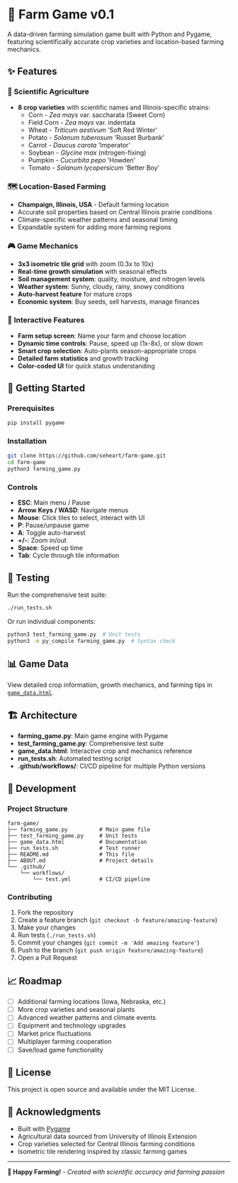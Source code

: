 # 🚜 Farm Game v0.1

A data-driven farming simulation game built with Python and Pygame, featuring scientifically accurate crop varieties and location-based farming mechanics.

## ✨ Features

### 🌾 Scientific Agriculture
- **8 crop varieties** with scientific names and Illinois-specific strains:
  - Corn - *Zea mays* var. saccharata (Sweet Corn)
  - Field Corn - *Zea mays* var. indentata
  - Wheat - *Triticum aestivum* 'Soft Red Winter'
  - Potato - *Solanum tuberosum* 'Russet Burbank'
  - Carrot - *Daucus carota* 'Imperator'
  - Soybean - *Glycine max* (nitrogen-fixing)
  - Pumpkin - *Cucurbita pepo* 'Howden'
  - Tomato - *Solanum lycopersicum* 'Better Boy'

### 🗺️ Location-Based Farming
- **Champaign, Illinois, USA** - Default farming location
- Accurate soil properties based on Central Illinois prairie conditions
- Climate-specific weather patterns and seasonal timing
- Expandable system for adding more farming regions

### 🎮 Game Mechanics
- **3x3 isometric tile grid** with zoom (0.3x to 10x)
- **Real-time growth simulation** with seasonal effects
- **Soil management system**: quality, moisture, and nitrogen levels
- **Weather system**: Sunny, cloudy, rainy, snowy conditions
- **Auto-harvest feature** for mature crops
- **Economic system**: Buy seeds, sell harvests, manage finances

### 🎯 Interactive Features
- **Farm setup screen**: Name your farm and choose location
- **Dynamic time controls**: Pause, speed up (1x-8x), or slow down
- **Smart crop selection**: Auto-plants season-appropriate crops
- **Detailed farm statistics** and growth tracking
- **Color-coded UI** for quick status understanding

## 🚀 Getting Started

### Prerequisites
```bash
pip install pygame
```

### Installation
```bash
git clone https://github.com/seheart/farm-game.git
cd farm-game
python3 farming_game.py
```

### Controls
- **ESC**: Main menu / Pause
- **Arrow Keys / WASD**: Navigate menus
- **Mouse**: Click tiles to select, interact with UI
- **P**: Pause/unpause game
- **A**: Toggle auto-harvest
- **+/-**: Zoom in/out
- **Space**: Speed up time
- **Tab**: Cycle through tile information

## 🧪 Testing

Run the comprehensive test suite:
```bash
./run_tests.sh
```

Or run individual components:
```bash
python3 test_farming_game.py  # Unit tests
python3 -m py_compile farming_game.py  # Syntax check
```

## 📊 Game Data

View detailed crop information, growth mechanics, and farming tips in [`game_data.html`](game_data.html).

## 🏗️ Architecture

- **farming_game.py**: Main game engine with Pygame
- **test_farming_game.py**: Comprehensive test suite
- **game_data.html**: Interactive crop and mechanics reference
- **run_tests.sh**: Automated testing script
- **.github/workflows/**: CI/CD pipeline for multiple Python versions

## 🌱 Development

### Project Structure
```
farm-game/
├── farming_game.py          # Main game file
├── test_farming_game.py     # Unit tests  
├── game_data.html           # Documentation
├── run_tests.sh             # Test runner
├── README.md                # This file
├── ABOUT.md                 # Project details
└── .github/
    └── workflows/
        └── test.yml         # CI/CD pipeline
```

### Contributing
1. Fork the repository
2. Create a feature branch (`git checkout -b feature/amazing-feature`)
3. Make your changes
4. Run tests (`./run_tests.sh`)
5. Commit your changes (`git commit -m 'Add amazing feature'`)
6. Push to the branch (`git push origin feature/amazing-feature`)
7. Open a Pull Request

## 📈 Roadmap

- [ ] Additional farming locations (Iowa, Nebraska, etc.)
- [ ] More crop varieties and seasonal plants
- [ ] Advanced weather patterns and climate events
- [ ] Equipment and technology upgrades
- [ ] Market price fluctuations
- [ ] Multiplayer farming cooperation
- [ ] Save/load game functionality

## 📝 License

This project is open source and available under the MIT License.

## 🙏 Acknowledgments

- Built with [Pygame](https://www.pygame.org/)
- Agricultural data sourced from University of Illinois Extension
- Crop varieties selected for Central Illinois farming conditions
- Isometric tile rendering inspired by classic farming games

---

**🚜 Happy Farming!** - *Created with scientific accuracy and farming passion*